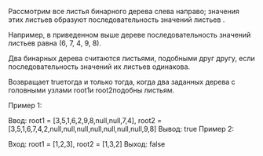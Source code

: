 Рассмотрим все листья бинарного дерева слева направо; значения этих листьев образуют последовательность значений листьев .

Например, в приведенном выше дереве последовательность значений листьев равна (6, 7, 4, 9, 8).

Два бинарных дерева считаются листьями, подобными друг другу, если последовательность значений их листьев одинакова.

Возвращает trueтогда и только тогда, когда два заданных дерева с головными узлами root1и root2подобны листьям.

Пример 1:

Ввод: root1 = [3,5,1,6,2,9,8,null,null,7,4], root2 = [3,5,1,6,7,4,2,null,null,null,null,null,null,null,9,8]
Вывод: true
Пример 2:

Вход: root1 = [1,2,3], root2 = [1,3,2]
Выход: false
